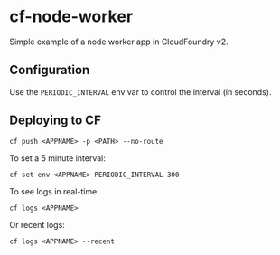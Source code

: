 cf-node-worker
==============

Simple example of a node worker app in CloudFoundry v2.

## Configuration

Use the `PERIODIC_INTERVAL` env var to control the interval (in seconds).

## Deploying to CF

`cf push <APPNAME> -p <PATH> --no-route`

To set a 5 minute interval:

`cf set-env <APPNAME> PERIODIC_INTERVAL 300`

To see logs in real-time:

`cf logs <APPNAME>`

Or recent logs:

`cf logs <APPNAME> --recent`
